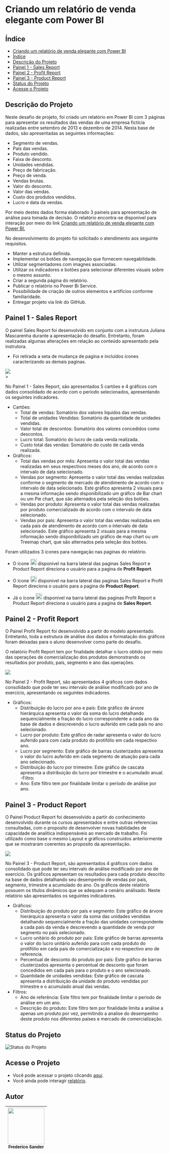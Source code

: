 # Criando um relatório de venda elegante com Power BI

## Índice 

* [Criando um relatório de venda elegante com Power BI](#criando-um-relatório-de-venda-elegante-com-power-bi)
* [Índice](#índice)
* [Descrição do Projeto](#descrição-do-projeto)
* [Painel 1 - Sales Report](#painel-1---sales-report)
* [Painel 2 - Profit Report](#painel-2---profit-report)
* [Painel 3 - Product Report](#painel-3---product-report)
* [Status do Projeto](#status-do-projeto)
* [Acesse o Projeto](#acesse-o-projeto)

## Descrição do Projeto

Neste desafio de projeto, foi criado um relatório em Power Bi com 3 páginas para apresentar os resultados das vendas de uma empresa fictícia realizadas entre setembro de 2013 e dezembro de 2014. Nesta base de dados, são apresentadas as seguintes informações:
- Segmento de vendas.
- País das vendas.
- Produto vendido.
- Faixa de desconto.
- Unidades vendidas.
- Preço de fabricação.
- Preço de venda.
- Vendas brutas.
- Valor do desconto.
- Valor das vendas.
- Custo dos produtos vendidos.
- Lucro e data da vendas.

Por meio destes dados forma elaborado 3 paineis para apresentação de análise para tomada de decisão. O relatório encontra-se disponível para interação por meio do link [Criando um relatório de venda elegante com Power BI.](https://bit.ly/DesafiodeProjetoDIO)

No desenvolvimento do projeto foi solicitado o atendimento aos seguinte requisitos.
- Manter a estrutura definida.
- Implementar os botões de navegação que fornecem navegabilidade.
- Utilizar segmentadores com imagnes associadas.
- Utilizar os indicadores e botões para selecionar diferentes visuais sobre o mesmo assunto.
- Criar a segunda página do relatório.
- Publicar o relatório no Power Bi Service.
- Possibilidade de criação de outros elementos e artifícios conforme familiaridade.
- Entregar projeto via link do GitHub.


## Painel 1 - Sales Report

O painel Sales Report foi desenvolvido em conjunto com a instrutura Juliana Mascarenha durante a apresentação do desafio. Entretanto, foram realizadas algumas alterações em relação ao conteúdo apresentado pela instrutora.
- Foi retirada a seta de mudança de pagina e incluídos ícones caracterizando as demais paginas.

<div aling="center">
 <img src="https://github.com/Sanderfn/PowerBIAnalyst-Projeto1/blob/main/Paineis/Imagem%201%20-%20Sales%20Report.png">
</div>>

No Painel 1 - Sales Report, são apresentados 5 cartões e 4 gráficos com dados consolidado de acordo com o período selecionados, apresentando os seguintes indicadores.
- Cartões:
    - Total de vendas: Somatório dos valores liquidos das vendas.
    - Total de unidades Vendidas: Somatório da quantidade de unidades vendidas.
    - Valor total de descontos: Somatório dos valores concedidos como descontos.
    - Lucro total: Somatório do lucro de cada venda realizada.
    - Custo total das vendas: Somatório do custo de cada venda realizada.
- Gráficos:
    - Total das vendas por mês: Apresenta o valor total das vendas realizadas em seus respectivos meses dos ano, de acordo com o intervalo de data selecionado.
    - Vendas por segmento: Apresenta o valor total das vendas realizadas conforme o segmento de mercado de atendimento de acordo com o intervalo de data selecionado. Este gráfico apresenta 2 visuais para a mesma informação sendo disponibilizado um gráfico de Bar chart ou um Pie chart, que são alternados pela seleção dos botões.
    - Vendas por produto: Apresenta o valor total das vendas realizadas por produto comercializado de acordo com o intervalo de data selecionado.
    - Vendas por país: Apresenta o valor total das vendas realizadas em cada país de atendimento de acordo com o intervalo de data selecionado. Este gráfico apresenta 2 visuais para a mesma informação sendo disponibilizado um gráfico de map chart ou um Treemap chart, que são alternados pela seleção dos botões.

Foram utilizados 3 icones para navegação nas paginas do relatório.

- O ícone <img src="https://github.com/Sanderfn/PowerBIAnalyst-Projeto1/blob/main/Icones/lucro.jpg" width="20"/> disponivel na barra lateral das paginas Sales Report e Product Report direciona o usuário para a pagina de **Profit Report**.

- O ícone <img src="https://github.com/Sanderfn/PowerBIAnalyst-Projeto1/blob/main/Icones/vendas.png" width="20"/> disponivel na barra lateral das paginas Sales Report e Profit Report direciona o usuário para a pagina de **Product Report**.

- Já o ícone <img src="https://github.com/Sanderfn/PowerBIAnalyst-Projeto1/blob/main/Icones/Acordo%20fechado.png" width="20"/> disponivel na barra lateral das paginas Profit Report e Product Report direciona o usuário para a pagina de **Sales Report**.

## Painel 2 - Profit Report

O Painel Profit Report foi desenvolvido a partir do modelo apresentado. Entretanto, toda a estrutura de análise dos dados e formatação dos gráficos foram deixadas para o aluno desenvolver como parte do desafio.

O relatório Profit Report tem por finalidade detalhar o lucro obtido por meio das operações de comercialização dos produtos demonstrando os resultados por produto, país, segmento e ano das operações.

<div aling="center">
<img src="https://github.com/Sanderfn/PowerBIAnalyst-Projeto1/blob/main/Paineis/Imagem%202%20-%20Profit%20Report.png">
</div>

No Painel 2 - Profit Report, são apresentados 4 gráficos com dados consolidado que pode ter seu intervalo de análise modificado por ano de exercício, apresentando os seguintes indicadores.

- Gráficos:
    - Distribuição do lucro por ano e país: Este gráfico de árvore hierárquica apresenta o valor da soma do lucro detalhando sequencialmente a fração do lucro correspondente a cada ano da base de dados e descrevendo o lucro auferido em cada país no ano selecionado.
    - Lucro por produto: Este gráfico de radar apresenta o valor do lucro auferido para com cada produto do protifólio em cada respectivo ano. 
    - Lucro por segmento: Este gráfico de barras clusterizados apresenta o valor do lucro auferido em cada segmento de atuação para cada ano selecionado.
    - Distribuição do lucro por trimestre: Este gráfico de cascata apresenta a distribuição do lucro por trimestre e o acumulado anual. 
-Filtro:
    - Ano: Este filtro tem por finalidade limitar o período de análise por ano.
      
## Painel 3 - Product Report

O Painel Product Report foi desenvolvido a partir do conhecimento desenvolvido durante os cursos apresentados e entre outras referencias consultadas, com o proposito de desenvolver novas habilidades de capacidade de analitica indispensáveis ao mercado de trabalho. Foi utilizado como base o mesmo Layout e gráficos construidos anteriormente que se mostraram coerentes ao proposito da apresentação. 

<div aling="center">
<img src="https://github.com/Sanderfn/PowerBIAnalyst-Projeto1/blob/main/Paineis/Imagem%203%20-%20Product%20Report.png">
</div>

No Painel 3 - Product Report, são apresentados 4 gráficos com dados consolidado que pode ter seu intervalo de análise modificado por ano de exercício. Os gráficos apresentam os resultados para cada produto descrito na base de dados detalhando seu desempenho de vendas por país, segmento, trimestre a acumulado do ano. Os gráficos deste relatório possuem os títulos dinâmicos que se adequam a cenário análisado. Neste relatório são apresentados os seguintes indicadores.

- Gráficos:
    - Distribuição do produto por país e segmento: Este gráfico de árvore hierárquica apresenta o valor da soma das unidades vendidas detalhando sequencialmente a fração das unidades correspondente a cada país da venda e descrevendo a quantidade de venda por segmento no país selecionado.
    - Lucro unitário do produto por país: Este gráfico de barras apresenta o valor do lucro unitário auferido para com cada produto do protifólio em cada pais de comercialização e no respectivo ano de referencia. 
    - Percentual de desconto do produto por país: Este gráfico de barras clusterizados apresenta o percentual de desconto que foram concedidos em cada país para o produto e o ano selecionado.
    - Quantidade de unidades vendidas: Este gráfico de cascata apresenta a distribuição da unidade do produto vendidas por trimestre e o acumulado anual das vendas. 
- Filtros:
    - Ano de referência: Este filtro tem por finalidade limitar o período de análise em um ano.
    - Descrição do produto: Este filtro tem por finalidade limita a análise a apenas um produto por vez, permitindo a analise do desempenho deste produto nos diferentes países e mercado de comercialização.

## Status do Projeto

![Status do Projeto](http://img.shields.io/static/v1?label=STATUS&message=Concluído&color=GREEN&style=for-the-badge)

## Acesse o Projeto

 - Você pode acessar o projeto clicando [aqui](hthttps://github.com/FredericoSander/Projetos_em_Power_BI/tree/main/Criando%20um%20relat%C3%B3rio%20de%20vendas%20elegante/Projeto).
 - Você ainda pode interagir [relatório](https://bit.ly/DesafiodeProjetoDIO).

## Autor    

| [<img loading="lazy" src="https://avatars.githubusercontent.com/u/136928502?s=96&v=4" width=115><br><sub>Frederico Sander</sub>](https://github.com/FredericoSander)
| :---: | 